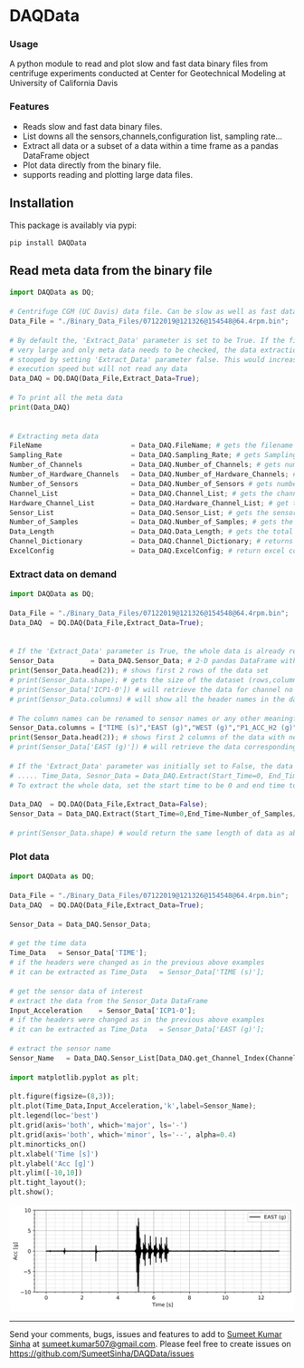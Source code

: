 DAQData
=========

### Usage

A python module to read and plot slow and fast data binary files from centrifuge experiments conducted at Center for Geotechnical Modeling at University of California Davis

### Features
* Reads slow and fast data binary files.
* List downs all the sensors,channels,configuration list, sampling rate...
* Extract all data or a subset of a data within a time frame as a pandas DataFrame object
* Plot data directly from the binary file.
* supports reading and plotting large data files.

## Installation
This package is availably via pypi:
```
pip install DAQData
```

## Read meta data from the binary file
```python
import DAQData as DQ;

# Centrifuge CGM (UC Davis) data file. Can be slow as well as fast data 
Data_File = "./Binary_Data_Files/07122019@121326@154548@64.4rpm.bin";

# By default the, 'Extract_Data' parameter is set to be True. If the files are
# very large and only meta data needs to be checked, the data extraction can be
# stooped by setting 'Extract_Data' parameter false. This would increase the
# execution speed but will not read any data 
Data_DAQ = DQ.DAQ(Data_File,Extract_Data=True);

# To print all the meta data 
print(Data_DAQ)


# Extracting meta data
FileName                      = Data_DAQ.FileName; # gets the filename
Sampling_Rate                 = Data_DAQ.Sampling_Rate; # gets Sampling_Rate
Number_of_Channels            = Data_DAQ.Number_of_Channels; # gets number of channels
Number_of_Hardware_Channels   = Data_DAQ.Number_of_Hardware_Channels; # gets number of hardware channels
Number_of_Sensors             = Data_DAQ.Number_of_Sensors # gets number of Xdcr_Serial Numbers (also referred as sensors)
Channel_List                  = Data_DAQ.Channel_List; # gets the channel list
Hardware_Channel_List         = Data_DAQ.Hardware_Channel_List; # get the hardware channel list
Sensor_List                   = Data_DAQ.Sensor_List; # gets the sensor list 
Number_of_Samples             = Data_DAQ.Number_of_Samples; # gets the total number of samples per sensor 
Data_Length                   = Data_DAQ.Data_Length; # gets the total data length in the binary file. Number_of_Samples*Number_of_sensors
Channel_Dictionary            = Data_DAQ.Channel_Dictionary; # returns a dictionary of channel name to the column number in the Channel List  
ExcelConfig                   = Data_DAQ.ExcelConfig; # return excel configuration file as a csv string 

```
### Extract data on demand

```python
import DAQData as DQ;

Data_File = "./Binary_Data_Files/07122019@121326@154548@64.4rpm.bin";
Data_DAQ  = DQ.DAQ(Data_File,Extract_Data=True);


# If the 'Extract_Data' parameter is True, the whole data is already read and extracted and can be easily retrieved as
Sensor_Data         = Data_DAQ.Sensor_Data;	# 2-D pandas DataFrame with column names (headers) as Channel Names 
print(Sensor_Data.head(2)); # shows first 2 rows of the data set
# print(Sensor_Data.shape); # gets the size of the dataset (rows,columns)
# print(Sensor_Data['ICP1-0']) # will retrieve the data for channel no  'ICP1-0'
# print(Sensor_Data.columns) # will show all the header names in the data. It is the same as the Channel List. 

# The column names can be renamed to sensor names or any other meaningful names as shown below
Sensor_Data.columns = ["TIME (s)","EAST (g)","WEST (g)","P1_ACC_H2 (g)","P2_ACC_H2 (g)","P1_G1 (lbf)","P1_G2 (lbf)","P1_G3 (lbf)","P1_G4 (lbf)","P1_G5 (lbf)","P1_G6 (lbf)","P1_G7 (lbf)","P1_G8 (lbf)","P2_ACC-V1 (g)","P2_ACC_H1 (g)","4th RING (g)","SOUTH (g)","P1_ACC_H1 (g)","P1_ACC_V1 (g)","NORTH (g)","P2_G1 (lbf)","P2_G2 (lbf)","P2_G3 (lbf)","P2_G4 (lbf)","P2_G5 (lbf)","P2_G6 (lbf)","P2_G7 (lbf)","P2_G8 (lbf)","P1_G9 (lbf)","P2_G9 (lbf)","dummy3","Dummy_2","PPT_5 (kPa)","PPT_3 (kPa)","PPT_9 (kPa)","PPT_1 (kPa)","PPT_8 (kPa)","PPT_6 (kPa)","PPT_2 (kPa)","PPT_7 (kPa)","PPT_5442","PPT_4 (kPa)","PPT_10 (kPa)","PPT_10_Proxy (kPa)","Dummy-127926","ACC_6 (g)","ACC_1 (g)","ACC_3 (g)","ACC_5 (g)","ACC_2 (g)","ACC_7 (g)","ACC_4 (g)","dummy21320","dummy-108849","PT 9F008","P2_LP (mm)","P2_MEM (g)","SM2 (mm)","P1_MEM (g)","P1_LP (mm)","SM1 (mm)","PPT_22 (kPa)","PPT_14 (kPa)","PPT_16 (kPa)","PPT_15 (kPa)","PPT_21 (kPa)","MS5407_115","PPT_18 (kPa)","PPT_20 (kPa)","PPT_19 (kPa)","PPT_12 (kPa)","PPT_1 (kPa)","PPT_11 (kPa)","PPT_17 (kPa)","CPT (lbf)","EXT (lbf)","PLT (lbf)","ACT (mm)"]; # here as an example the channel names 'ICP1-0' is renamed to 'EAST (g)'
print(Sensor_Data.head(2)); # shows first 2 columns of the data with new column names
# print(Sensor_Data['EAST (g)']) # will retrieve the data corresponding to column name  'EAST (g)'. Will give the same result (print(Sensor_Data['ICP1-0'])) has the headers or column names not renames 

# If the 'Extract_Data' parameter was initially set to False, the data can be extracted on demand by defining the start and end time
# ..... Time_Data, Sesnor_Data = Data_DAQ.Extract(Start_Time=0, End_Time=10)
# To extract the whole data, set the start time to be 0 and end time to be Number_of_Samples/Sampling_Rate

Data_DAQ  = DQ.DAQ(Data_File,Extract_Data=False);
Sensor_Data = Data_DAQ.Extract(Start_Time=0,End_Time=Number_of_Samples/Sampling_Rate);

# print(Sensor_Data.shape) # would return the same length of data as above 
```
### Plot data 

```python
import DAQData as DQ;

Data_File = "./Binary_Data_Files/07122019@121326@154548@64.4rpm.bin";
Data_DAQ  = DQ.DAQ(Data_File,Extract_Data=True);

Sensor_Data = Data_DAQ.Sensor_Data;

# get the time data 
Time_Data   = Sensor_Data['TIME']; 
# if the headers were changed as in the previous above examples 
# it can be extracted as Time_Data   = Sensor_Data['TIME (s)']; 

# get the sensor data of interest
# extract the data from the Sensor_Data DataFrame
Input_Acceleration    = Sensor_Data['ICP1-0'];
# if the headers were changed as in the previous above examples 
# it can be extracted as Time_Data   = Sensor_Data['EAST (g)']; 

# extract the sensor name
Sensor_Name   = Data_DAQ.Sensor_List[Data_DAQ.get_Channel_Index(Channel_Name='ICP1-0')];

import matplotlib.pyplot as plt;

plt.figure(figsize=(8,3));
plt.plot(Time_Data,Input_Acceleration,'k',label=Sensor_Name);
plt.legend(loc='best')
plt.grid(axis='both', which='major', ls='-')
plt.grid(axis='both', which='minor', ls='--', alpha=0.4)
plt.minorticks_on()
plt.xlabel('Time [s]')
plt.ylabel('Acc [g]')
plt.ylim([-10,10])
plt.tight_layout();
plt.show();
```
![example3](https://raw.githubusercontent.com/SumeetSinha/DAQData/master/Input_Motion.png)

----

Send your comments, bugs, issues and features to add to [Sumeet Kumar Sinha](http://www.sumeetksinha.com) at sumeet.kumar507@gmail.com. 
Please feel free to create issues on https://github.com/SumeetSinha/DAQData/issues
